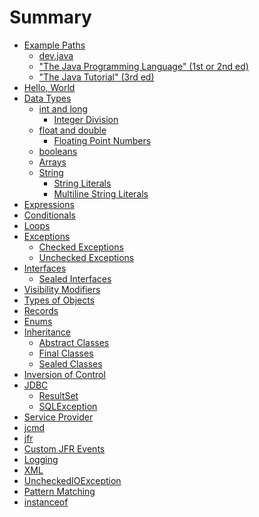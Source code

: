# Summary
- [Example Paths]()
    - [dev.java](./examples/dev_java.md)
    - ["The Java Programming Language" (1st or 2nd ed)](./examples/the_java_programming_language_og.md)
    - ["The Java Tutorial" (3rd ed)](./examples/the_java_tutorial_3rd_edition.md)
- [Hello, World](./hello_world.md)
- [Data Types]()
    - [int and long]()
        - [Integer Division]()
    - [float and double]()
        - [Floating Point Numbers]()
    - [booleans](./booleans.md)
    - [Arrays]()
    - [String]()
        - [String Literals]()
        - [Multiline String Literals]()
- [Expressions]()
- [Conditionals]()
- [Loops]()
- [Exceptions]()
    - [Checked Exceptions]()
    - [Unchecked Exceptions]()
- [Interfaces]()
    - [Sealed Interfaces]()
- [Visibility Modifiers]()
- [Types of Objects]()
- [Records]()
- [Enums]()
- [Inheritance]()
    - [Abstract Classes]()
    - [Final Classes]()
    - [Sealed Classes]()
- [Inversion of Control]()
- [JDBC]()
    - [ResultSet]()
    - [SQLException]()
- [Service Provider]()
- [jcmd]()
- [jfr]()
- [Custom JFR Events]()
- [Logging]()
- [XML]()
- [UncheckedIOException]()
- [Pattern Matching]()
- [instanceof]()
